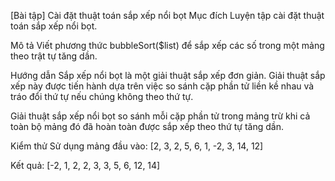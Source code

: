 [Bài tập] Cài đặt thuật toán sắp xếp nổi bọt
Mục đích
Luyện tập cài đặt thuật toán sắp xếp nổi bọt.

Mô tả
Viết phương thức bubbleSort($list) để sắp xếp các số trong một mảng theo trật tự tăng dần.

Hướng dẫn
Sắp xếp nổi bọt là một giải thuật sắp xếp đơn giản. Giải thuật sắp xếp này được tiến hành dựa trên việc so sánh cặp phần tử liền kề nhau và tráo đổi thứ tự nếu chúng không theo thứ tự.

Giải thuật sắp xếp nổi bọt so sánh mỗi cặp phần tử trong mảng trừ khi cả toàn bộ mảng đó đã hoàn toàn được sắp xếp theo thứ tự tăng dần.

Kiểm thử
Sử dụng mảng đầu vào: [2, 3, 2, 5, 6, 1, -2, 3, 14, 12]

Kết quả: [-2, 1, 2, 2, 3, 3, 5, 6, 12, 14]
